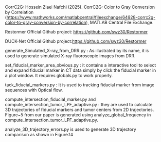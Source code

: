 CorrC2G: Hossein Ziaei Nafchi (2025). CorrC2G: Color to Gray Conversion by Correlation (https://www.mathworks.com/matlabcentral/fileexchange/64628-corrc2g-color-to-gray-conversion-by-correlation), MATLAB Central File Exchange.

Restormer Official Github project: https://github.com/swz30/Restormer

DUCK-Net Official Github project:https://github.com/swz30/Restormer

generate_Simulated_X-ray_from_DRR.py : As illustrated by its name, it is used to generate simulated X-ray fluoroscopic images from DRR.

set_fiducial_marker_area_obvious.py : it contains a interactive tool to select and expand fiducial marker in CT data simply by click the fiducial marker in a plot window. It requires globals.py to work properly.

tack_fiducial_markers.py : It is used to tracking fiducial marker from image sequences with Optical flow.

compute_intersection_fiducial_marker.py and compute_intersection_tumor_LPF_adaptive.py : they are used to calculate 3D trajectories of fiducial markers and tumor centers from 2D trajectories. Figure~5 from our paper is generated using analyze_global_frequency in compute_intersection_tumor_LPF_adaptive.py.

analyze_3D_trajectory_errors.py is used to generate 3D trajectory comparison as shown in Figure.14

